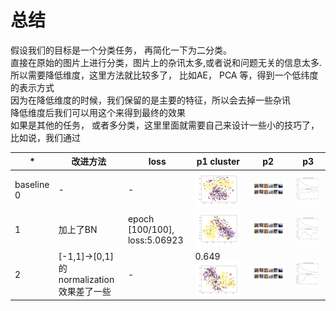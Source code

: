 # 总结
假设我们的目标是一个分类任务， 再简化一下为二分类。  
直接在原始的图片上进行分类，图片上的杂讯太多,或者说和问题无关的信息太多.  
所以需要降低维度，这里方法就比较多了， 比如AE， PCA 等，得到一个低纬度的表示方式  
因为在降低维度的时候，我们保留的是主要的特征，所以会去掉一些杂讯  
降低维度后我们可以用这个来得到最终的效果  
如果是其他的任务， 或者多分类，这里里面就需要自己来设计一些小的技巧了，  
比如说，我们通过

|*|改进方法|loss| p1 cluster | p2 | p3 | 
|---| ---| ---|--- | ---- | ---- |
|baseline 0|-|-|![p1](image_saved/0/p1.png)|![p1](image_saved/0/p2.png)|![p1](image_saved/0/p3.png)||
|1|加上了BN|epoch [100/100], loss:5.06923|![p1](image_saved/1/p1.png)|  ![p2](image_saved/1/p2.png)|![ma](image_saved/1/p3.png)
|2|[-1,1]->[0,1]的normalization 效果差了一些|-|0.649 ![p1](image_saved/2/p1.png)| ![p1](image_saved/2/p2.png)|![p1](image_saved/2/p3.png)|



